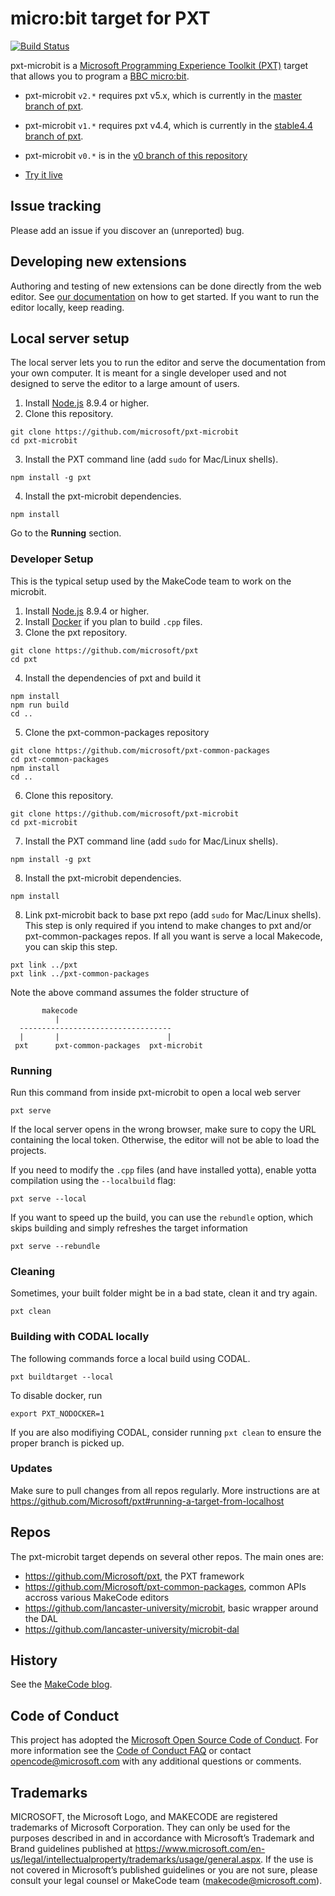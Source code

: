 # micro:bit target for PXT

[![Build Status](https://travis-ci.org/microsoft/pxt-microbit.svg?branch=master)](https://travis-ci.org/microsoft/pxt-microbit)

pxt-microbit is a [Microsoft Programming Experience Toolkit (PXT)](https://github.com/Microsoft/pxt) target that allows you to program a [BBC micro:bit](https://microbit.org/). 
* pxt-microbit ``v2.*`` requires pxt v5.x, which is currently in the [master branch of pxt](https://github.com/Microsoft/pxt/tree/master).
* pxt-microbit ``v1.*`` requires pxt v4.4, which is currently in the [stable4.4 branch of pxt](https://github.com/Microsoft/pxt/tree/stable4.4).
* pxt-microbit ``v0.*`` is in the [v0 branch of this repository](https://github.com/microsoft/pxt-microbit/tree/v0)

* [Try it live](https://makecode.microbit.org/)

## Issue tracking

Please add an issue if you discover an (unreported) bug.

## Developing new extensions

Authoring and testing of new extensions can be done directly from the web editor. See [our documentation](https://makecode.com/blog/github-packages) on how to get started. If you want to run the editor locally, keep reading.

## Local server setup

The local server lets you to run the editor and serve the documentation from your own computer. It is meant for a single developer used and not designed to serve the editor to a large amount of users.

1. Install [Node.js](https://nodejs.org/) 8.9.4 or higher.
2. Clone this repository.
```
git clone https://github.com/microsoft/pxt-microbit
cd pxt-microbit
```
3. Install the PXT command line (add `sudo` for Mac/Linux shells).
```
npm install -g pxt
```
4. Install the pxt-microbit dependencies.
```
npm install
```

Go to the **Running** section.

### Developer Setup

This is the typical setup used by the MakeCode team to work on the microbit.

1. Install [Node.js](https://nodejs.org/) 8.9.4 or higher.
2. Install [Docker](https://www.docker.com/get-started) if you plan to build ``.cpp`` files.
3. Clone the pxt repository.
```
git clone https://github.com/microsoft/pxt
cd pxt
```
4. Install the dependencies of pxt and build it
```
npm install
npm run build
cd ..
```
5. Clone the pxt-common-packages repository
```
git clone https://github.com/microsoft/pxt-common-packages
cd pxt-common-packages
npm install
cd ..
```
6. Clone this repository.
```
git clone https://github.com/microsoft/pxt-microbit
cd pxt-microbit
```
7. Install the PXT command line (add `sudo` for Mac/Linux shells).
```
npm install -g pxt
```
8. Install the pxt-microbit dependencies.
```
npm install
```
8. Link pxt-microbit back to base pxt repo (add `sudo` for Mac/Linux shells). 
This step is only required if you intend to make changes to pxt and/or 
pxt-common-packages repos. If all you want is serve a local Makecode, you can skip
this step.
```
pxt link ../pxt
pxt link ../pxt-common-packages
```
Note the above command assumes the folder structure of   
```
       makecode
          |
  ----------------------------------
  |       |                        |
 pxt      pxt-common-packages  pxt-microbit
 ```

### Running

Run this command from inside pxt-microbit to open a local web server
```
pxt serve
```
If the local server opens in the wrong browser, make sure to copy the URL containing the local token. 
Otherwise, the editor will not be able to load the projects.

If you need to modify the `.cpp` files (and have installed yotta), enable yotta compilation using the `--localbuild` flag:
```
pxt serve --local
```

If you want to speed up the build, you can use the ``rebundle`` option, which skips building and simply refreshes the target information
```
pxt serve --rebundle
```

### Cleaning

Sometimes, your built folder might be in a bad state, clean it and try again.
```
pxt clean
```


### Building with CODAL locally

The following commands force a local build using CODAL.

```
pxt buildtarget --local
```

To disable docker, run

```
export PXT_NODOCKER=1
```

If you are also modifiying CODAL, consider running ``pxt clean`` to ensure the proper branch is picked up.

### Updates

Make sure to pull changes from all repos regularly. More instructions are at https://github.com/Microsoft/pxt#running-a-target-from-localhost

## Repos 

The pxt-microbit target depends on several other repos. The main ones are:
- https://github.com/Microsoft/pxt, the PXT framework
- https://github.com/Microsoft/pxt-common-packages, common APIs accross various MakeCode editors
- https://github.com/lancaster-university/microbit, basic wrapper around the DAL
- https://github.com/lancaster-university/microbit-dal

## History

See the [MakeCode blog](https://makecode.com/blog).

## Code of Conduct

This project has adopted the [Microsoft Open Source Code of Conduct](https://opensource.microsoft.com/codeofconduct/). For more information see the [Code of Conduct FAQ](https://opensource.microsoft.com/codeofconduct/faq/) or contact [opencode@microsoft.com](mailto:opencode@microsoft.com) with any additional questions or comments.

## Trademarks

MICROSOFT, the Microsoft Logo, and MAKECODE are registered trademarks of Microsoft Corporation. They can only be used for the purposes described in and in accordance with Microsoft’s Trademark and Brand guidelines published at https://www.microsoft.com/en-us/legal/intellectualproperty/trademarks/usage/general.aspx. If the use is not covered in Microsoft’s published guidelines or you are not sure, please consult your legal counsel or MakeCode team (makecode@microsoft.com).
